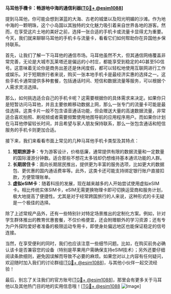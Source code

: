 **马耳他手機卡：畅游地中海的通信利器[[TG💪+ @esim1088](https://t.me/s/esim1088)]**

提到马耳他，你可能会想到湛蓝的大海、古老的城堡以及阳光明媚的沙滩。作为地中海的一颗明珠，这个小岛国以其独特的文化魅力吸引着来自世界各地的游客。然而，在享受这片土地的美好之前，选择一张合适的手机卡或流量卡显得尤为重要。今天，我们就来聊聊马耳他的手机卡与流量卡，看看它们如何帮助你在异国他乡保持联系。

首先，让我们了解一下马耳他的通信市场。马耳他虽然不大，但其通信网络覆盖非常完善，无论是大城市瓦莱塔还是偏远的小村庄，都能享受到稳定的4G甚至5G信号。这意味着无论你是商务出差还是休闲度假，都可以轻松地使用互联网进行工作或娱乐。对于短期旅行者来说，购买一张本地手机卡是最经济实惠的选择之一。这些手机卡通常提供多种套餐，包括通话时间、短信和数据流量等服务，可以根据个人需求灵活选择。

那么，如何挑选适合自己的手机卡呢？这需要根据你的具体需求来决定。如果你只是短暂访问马耳他，并且主要依赖移动数据上网，那么一张专门的流量卡可能是最佳选择。这类卡片一般不包含语音通话功能，但会赠送大量的高速数据流量，非常适合喜欢拍照、刷视频或者需要频繁使用地图导航的应用程序用户。而如果你计划在马耳他停留较长时间，并且希望与家人朋友保持联系，那么一张包含通话和短信服务的手机卡则更加合适。

接下来，我们来看看市面上常见的几种马耳他手机卡类型及其特点：

1. **短期旅游卡**：专为游客设计，价格低廉，通常提供有限的数据流量和一定数量的国际漫游分钟数。适合那些不想花太多钱却仍想维持基本通讯功能的人群。
2. **长期居住卡**：面向长期居民推出，提供更为丰富的服务选项，比如更大的数据包、更优惠的国内通话费率等。此外，这类卡还可能支持绑定银行账户直接扣款，方便管理账单。
3. **虚拟eSIM卡**：随着科技的发展，现在越来越多的人开始尝试使用虚拟eSIM卡。相比传统实体SIM卡，eSIM无需更换物理卡即可切换运营商和服务计划，极大地提高了便捷性。尤其是对于经常跨国旅行的人来说，这种形式的卡无疑是一个极佳的选择。

除了上述常规产品外，还有一些特别针对特定场景推出的定制化方案。例如，针对学生群体推出的教育优惠套餐，不仅价格便宜，还会附赠额外的学习资源；还有专为户外探险爱好者准备的极限运动专用卡，即使身处偏远地区也能保证稳定的信号连接。

当然，在享受便利的同时，我们也应该注意一些细节问题。比如，在购买前务必确认该卡是否兼容您的设备（特别是苹果用户需确保支持eSIM技术）；另外还要仔细阅读条款细则，避免因误解而导致不必要的麻烦。如果您对以上内容有任何疑问，欢迎随时加入我们的讨论群组[[TG💪+ @esim1088](https://t.me/s/esim1088)]，与其他小伙伴一起交流经验！

最后，别忘了关注我们的官方账号[[TG💪+ @esim1088](https://t.me/s/esim1088)]，那里会有更多关于马耳他以及其他热门目的地的实用信息哦！[[TG💪+ @esim1088](https://t.me/s/esim1088) ![Image](https://i.postimg.cc/4NQfJmqS/Snipaste-2025-05-13-00-14-12.png)]